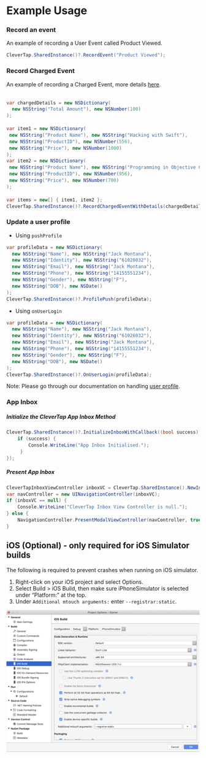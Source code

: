 # Example Usage

### Record an event
 An example of recording a User Event called Product Viewed.

```c#
CleverTap.SharedInstance()?.RecordEvent("Product Viewed");
```

### Record Charged Event
 An example of recording a Charged Event, more details [here](https://developer.clevertap.com/docs/concepts-events#section-recording-customer-purchases).

```c#

var chargedDetails = new NSDictionary(
  new NSString("Total Amount"), new NSNumber(100)
);

var item1 = new NSDictionary(
 new NSString("Product Name"), new NSString("Hacking with Swift"),
 new NSString("ProductID"), new NSNumber(556),
 new NSString("Price"), new NSNumber(1000)
);
var item2 = new NSDictionary(
 new NSString("Product Name"), new NSString("Programming in Objective C"),
 new NSString("ProductID"), new NSNumber(956),
 new NSString("Price"), new NSNumber(700)
);

var items = new[] { item1, item2 };
CleverTap.SharedInstance()?.RecordChargedEventWithDetails(chargedDetails, items);
```

### Update a user profile

- Using `pushProfile`

```c#
var profileData = new NSDictionary(
  new NSString("Name"), new NSString("Jack Montana"),
  new NSString("Identity"), new NSString("61026032"),
  new NSString("Email"), new NSString("Jack Montana"),
  new NSString("Phone"), new NSString("14155551234"),
  new NSString("Gender"), new NSString("F"),
  new NSString("DOB"), new NSDate()
);
CleverTap.SharedInstance()?.ProfilePush(profileData);
```

- Using `onUserLogin`

```c#
var profileData = new NSDictionary(
  new NSString("Name"), new NSString("Jack Montana"),
  new NSString("Identity"), new NSString("61026032"),
  new NSString("Email"), new NSString("Jack Montana"),
  new NSString("Phone"), new NSString("14155551234"),
  new NSString("Gender"), new NSString("F"),
  new NSString("DOB"), new NSDate()
);
CleverTap.SharedInstance()?.OnUserLogin(profileData);
```

Note: Please go through our documentation on handling [user profile](https://developer.clevertap.com/docs/concepts-user-profiles#section-overview).

### App Inbox

##### Initialize the CleverTap App Inbox Method

```c#
CleverTap.SharedInstance()?.InitializeInboxWithCallback((bool success) => {
    if (success) {
        Console.WriteLine("App Inbox Initialised.");
     }
});
```

##### Present App Inbox 

```c#
CleverTapInboxViewController inboxVC = CleverTap.SharedInstance().NewInboxViewControllerWithConfig(null, null);
var navController = new UINavigationController(inboxVC);
if (inboxVC == null) {
    Console.WriteLine("CleverTap Inbox View Controller is null.");
} else {
    NavigationController.PresentModalViewController(navController, true);
}
```

## iOS (Optional) - only required for iOS Simulator builds

The following is required to prevent crashes when running on iOS simulator.

1. Right-click on your iOS project and select Options.
2. Select Build > iOS Build, then make sure iPhoneSimulator is selected under “Platform:” at the top.
3. Under `Additional mtouch arguments:` enter `--registrar:static`.



<p align="center">
  <img src="https://github.com/CleverTap/clevertap-xamarin/blob/master/images/Xamarin-iOS.png"/>
</p>


